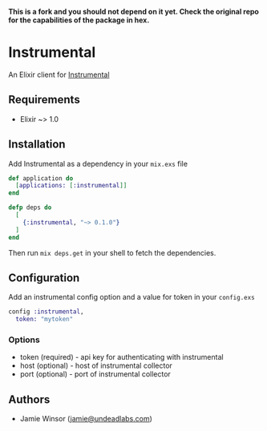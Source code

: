 **This is a fork and you should not depend on it yet. Check the original repo for the capabilities of the package in hex.**

# Instrumental

An Elixir client for [Instrumental](http://instrumentalapp.com)

## Requirements

* Elixir ~> 1.0

## Installation

Add Instrumental as a dependency in your `mix.exs` file

```elixir
def application do
  [applications: [:instrumental]]
end

defp deps do
  [
    {:instrumental, "~> 0.1.0"}
  ]
end
```

Then run `mix deps.get` in your shell to fetch the dependencies.

## Configuration

Add an instrumental config option and a value for token in your `config.exs`

```elixir
config :instrumental,
  token: "mytoken"
```

### Options

  * token (required) - api key for authenticating with instrumental
  * host (optional) - host of instrumental collector
  * port (optional) - port of instrumental collector

## Authors

* Jamie Winsor (<jamie@undeadlabs.com>)
